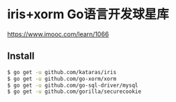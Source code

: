 # iris+xorm Go语言开发球星库

https://www.imooc.com/learn/1066

## Install

```bash
$ go get -u github.com/kataras/iris
$ go get -u github.com/go-xorm/xorm
$ go get -u github.com/go-sql-driver/mysql
$ go get -u github.com/gorilla/securecookie
```

